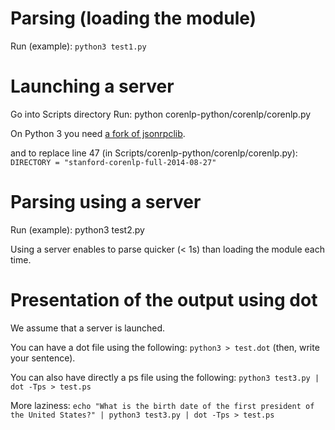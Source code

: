 
Parsing (loading the module)
============================

Run (example):
  `python3 test1.py`

Launching a server
==================

Go into Scripts directory
Run:
  python corenlp-python/corenlp/corenlp.py
  
On Python 3 you need [a fork of jsonrpclib](https://github.com/tcalmant/jsonrpclib).
  
and to replace line 47 (in Scripts/corenlp-python/corenlp/corenlp.py): 
  `DIRECTORY = "stanford-corenlp-full-2014-08-27"`
     
Parsing using a server
======================

Run (example):
  python3 test2.py
  
Using a server enables to parse quicker (< 1s) than loading the module each time.


Presentation of the output using dot
==========================

We assume that a server is launched.

You can have a dot file using the following: `python3 > test.dot` (then, write
your sentence).

You can also have directly a ps file using the following: `python3 test3.py | dot -Tps > test.ps`

More laziness: `echo "What is the birth date of the first president of the United States?" | python3 test3.py | dot -Tps > test.ps`
